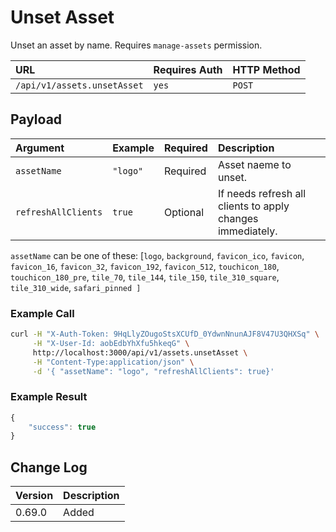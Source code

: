 # Unset Asset

Unset an asset by name. Requires `manage-assets` permission.

| URL | Requires Auth | HTTP Method |
| :--- | :--- | :--- |
| `/api/v1/assets.unsetAsset` | `yes` | `POST` |

## Payload

| Argument | Example | Required | Description |
| :--- | :--- | :--- | :--- |
| `assetName` | `"logo"` | Required | Asset naeme to unset. |
| `refreshAllClients` | `true` | Optional | If needs refresh all clients to apply changes immediately. |

`assetName` can be one of these: \[`logo`, `background`, `favicon_ico`, `favicon`, `favicon_16`, `favicon_32`, `favicon_192`, `favicon_512`, `touchicon_180`, `touchicon_180_pre`, `tile_70`, `tile_144`, `tile_150`, `tile_310_square`, `tile_310_wide`, `safari_pinned ]`

### Example Call

```bash
curl -H "X-Auth-Token: 9HqLlyZOugoStsXCUfD_0YdwnNnunAJF8V47U3QHXSq" \
     -H "X-User-Id: aobEdbYhXfu5hkeqG" \
     http://localhost:3000/api/v1/assets.unsetAsset \
     -H "Content-Type:application/json" \
     -d '{ "assetName": "logo", "refreshAllClients": true}'
```

### Example Result

```javascript
{
    "success": true
}
```

## Change Log

| Version | Description |
| :--- | :--- |
| 0.69.0 | Added |

